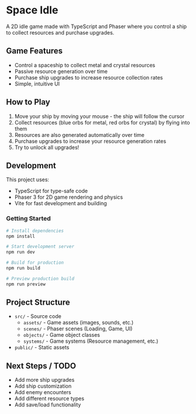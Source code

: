 # Space Idle

A 2D idle game made with TypeScript and Phaser where you control a ship to collect resources and purchase upgrades.

## Game Features

- Control a spaceship to collect metal and crystal resources
- Passive resource generation over time
- Purchase ship upgrades to increase resource collection rates
- Simple, intuitive UI

## How to Play

1. Move your ship by moving your mouse - the ship will follow the cursor
2. Collect resources (blue orbs for metal, red orbs for crystal) by flying into them
3. Resources are also generated automatically over time
4. Purchase upgrades to increase your resource generation rates
5. Try to unlock all upgrades!

## Development

This project uses:
- TypeScript for type-safe code
- Phaser 3 for 2D game rendering and physics
- Vite for fast development and building

### Getting Started

```bash
# Install dependencies
npm install

# Start development server
npm run dev

# Build for production
npm run build

# Preview production build
npm run preview
```

## Project Structure

- `src/` - Source code
  - `assets/` - Game assets (images, sounds, etc.)
  - `scenes/` - Phaser scenes (Loading, Game, UI)
  - `objects/` - Game object classes 
  - `systems/` - Game systems (Resource management, etc.)
- `public/` - Static assets

## Next Steps / TODO

- Add more ship upgrades
- Add ship customization
- Add enemy encounters
- Add different resource types
- Add save/load functionality 